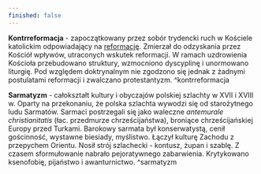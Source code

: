 ```yaml
---
finished: false
---
```

**Kontrreformacja** - zapoczątkowany przez sobór trydencki ruch w Kościele katolickim odpowiadający na [reformację](../03%20Renesans/Filozofia%20renesansu#^reformacja). Zmierzał do odzyskania przez Kościół wpływów, utraconych wskutek reformacji. W ramach uzdrowienia Kościoła przebudowano struktury, wzmocniono dyscyplinę i unormowano liturgię. Pod względem doktrynalnym nie zgodzono się jednak z żadnymi postulatami reformacji i zwalczano protestantyzm. ^kontrreformacja

**Sarmatyzm** - całokształt kultury i obyczajów polskiej szlachty w XVII i XVIII w. Oparty na przekonaniu, że polska szlachta wywodzi się od starożytnego ludu Sarmatów. Sarmaci postrzegali się jako waleczne *antemurale christianitatis* (łac. przedmurze chrześcijaństwa), broniące chrześcijańskiej Europy przed Turkami. 
Barokowy sarmata był konserwatystą, cenił gościnność, wystawne biesiady, myślistwo. Łączył kulturę Zachodu z przepychem Orientu. Nosił strój szlachecki - kontusz, żupan i szablę.
Z czasem sformułowanie nabrało pejoratywnego zabarwienia. Krytykowano ksenofobię, pijaństwo i awanturnictwo. ^sarmatyzm